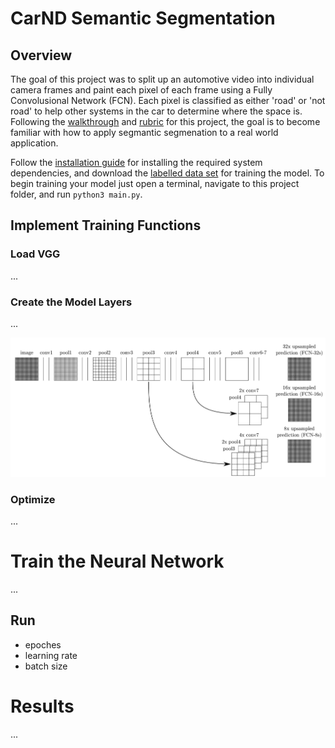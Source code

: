 # CarND Semantic Segmentation

## Overview

The goal of this project was to split up an automotive video into individual camera frames and paint each pixel of each frame using a Fully Convolusional Network (FCN). Each pixel is classified as either 'road' or 'not road' to help other systems in the car to determine where the space is. Following the [walkthrough](https://www.youtube.com/watch?time_continue=1486&v=5g9sZIwGubk) and [rubric](https://review.udacity.com/#!/rubrics/989/view) for this project, the goal is to become familiar with how to apply segmantic segmenation to a real world application.

Follow the [installation guide](https://github.com/djiglesias/CarND-Semantic-Segmentation/blob/master/INSTALL.md) for installing the required system dependencies, and download the [labelled data set](http://www.cvlibs.net/download.php?file=data_road.zip) for training the model. To begin training your model just open a terminal, navigate to this project folder, and run `python3 main.py`.

## Implement Training Functions

### Load VGG

...

### Create the Model Layers

...

<p align="center">
 <img src="./res/fcn_layout.png" width=550>
</p>

### Optimize

...

# Train the Neural Network

...

## Run

- epoches
- learning rate
- batch size

# Results
...